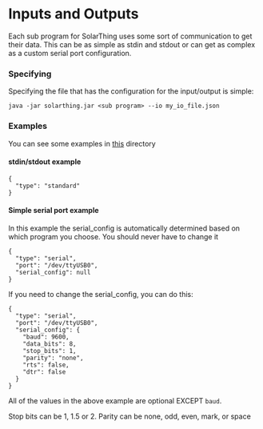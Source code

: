 # Inputs and Outputs
Each sub program for SolarThing uses some sort of communication to get their data. This can be as simple
as stdin and stdout or can get as complex as a custom serial port configuration.

### Specifying
Specifying the file that has the configuration for the input/output is simple:

```
java -jar solarthing.jar <sub program> --io my_io_file.json
```

### Examples
You can see some examples in [this](config_templates) directory

#### stdin/stdout example
```
{
  "type": "standard"
}
```

#### Simple serial port example
In this example the serial_config is automatically determined based on which program you choose. You should never have to change it
```
{
  "type": "serial",
  "port": "/dev/ttyUSB0",
  "serial_config": null
}
```
If you need to change the serial_config, you can do this:
```
{
  "type": "serial",
  "port": "/dev/ttyUSB0",
  "serial_config": {
    "baud": 9600,
    "data_bits": 8,
    "stop_bits": 1,
    "parity": "none",
    "rts": false,
    "dtr": false
  }
}
```
All of the values in the above example are optional EXCEPT ```baud```.

Stop bits can be 1, 1.5 or 2. Parity can be none, odd, even, mark, or space

